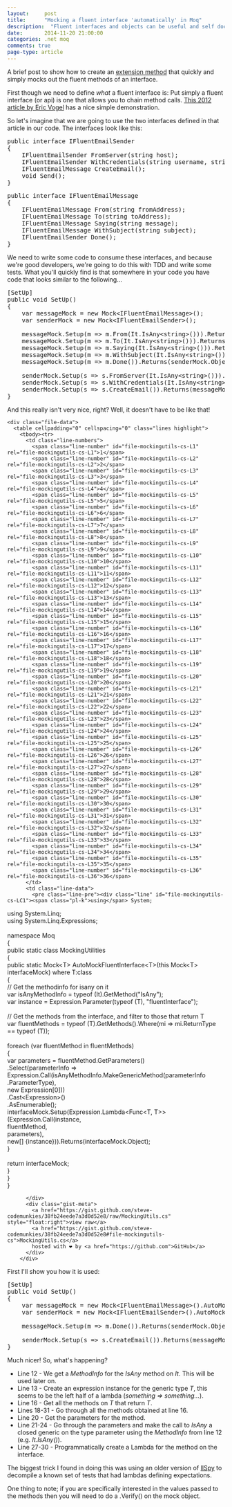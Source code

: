 ```yaml
---
layout: 	post
title:  	"Mocking a fluent interface 'automatically' in Moq"
description:  "Fluent interfaces and objects can be useful and self documenting in certain situations, e.g. builders. However setting up a mock in a unit test can be very painful."
date:   	2014-11-20 21:00:00
categories: .net moq
comments: true
page-type: article
---
```

A brief post to show how to create an [extension method][dotnet-extension-method-definition] that quickly and simply mocks out the fluent methods of an interface.

First though we need to define *what* a fluent interface is: Put simply a fluent interface (or api) is one that allows you to chain method calls. [This 2012 article by Eric Vogel][vs-mag-fluent-api] has a nice simple demonstration.

So let's imagine that we are going to use the two interfaces defined in that article in our code. The interfaces look like this:

<pre>public interface IFluentEmailSender
{
    IFluentEmailSender FromServer(string host);
    IFluentEmailSender WithCredentials(string username, string password);
    IFluentEmailMessage CreateEmail();
    void Send();
}</pre>

<pre>public interface IFluentEmailMessage
{
    IFluentEmailMessage From(string fromAddress);
    IFluentEmailMessage To(string toAddress);
    IFluentEmailMessage Saying(string message);
    IFluentEmailMessage WithSubject(string subject);
    IFluentEmailSender Done();
}</pre>

We need to write some code to consume these interfaces, and because we're good developers, we're going to do this with TDD and write some tests. What you'll quickly find is that somewhere in your code you have code that looks similar to the following...

<pre>[SetUp]
public void SetUp()
{
    var messageMock = new Mock&lt;IFluentEmailMessage&gt;();
    var senderMock = new Mock&lt;IFluentEmailSender&gt;();

    messageMock.Setup(m => m.From(It.IsAny&lt;string&gt;())).Returns(messageMock.Object);
    messageMock.Setup(m => m.To(It.IsAny&lt;string&gt;())).Returns(messageMock.Object);
    messageMock.Setup(m => m.Saying(It.IsAny&lt;string&gt;())).Returns(messageMock.Object);
    messageMock.Setup(m => m.WithSubject(It.IsAny&lt;string&gt;())).Returns(messageMock.Object);
    messageMock.Setup(m => m.Done()).Returns(senderMock.Object);

    senderMock.Setup(s => s.FromServer(It.IsAny&lt;string&gt;())).Returns(senderMock.Object);
    senderMock.Setup(s => s.WithCredentials(It.IsAny&lt;string&gt;(), It.IsAny&lt;string&gt;())).Returns(senderMock.Object);
    senderMock.Setup(s => s.CreateEmail()).Returns(messageMock.Object);
}</pre>

And this really isn't very nice, right? Well, it doesn't have to be like that!

<noscript>
    <link rel="stylesheet" href="https://gist-assets.github.com/assets/embed-81292f31902b1c0ba82591f0046fa60c.css">
    <div id="gist16426875" class="gist">
        <div class="gist-file">
          <div class="gist-data gist-syntax">




    <div class="file-data">
      <table cellpadding="0" cellspacing="0" class="lines highlight">
        <tbody><tr>
          <td class="line-numbers">
            <span class="line-number" id="file-mockingutils-cs-L1" rel="file-mockingutils-cs-L1">1</span>
            <span class="line-number" id="file-mockingutils-cs-L2" rel="file-mockingutils-cs-L2">2</span>
            <span class="line-number" id="file-mockingutils-cs-L3" rel="file-mockingutils-cs-L3">3</span>
            <span class="line-number" id="file-mockingutils-cs-L4" rel="file-mockingutils-cs-L4">4</span>
            <span class="line-number" id="file-mockingutils-cs-L5" rel="file-mockingutils-cs-L5">5</span>
            <span class="line-number" id="file-mockingutils-cs-L6" rel="file-mockingutils-cs-L6">6</span>
            <span class="line-number" id="file-mockingutils-cs-L7" rel="file-mockingutils-cs-L7">7</span>
            <span class="line-number" id="file-mockingutils-cs-L8" rel="file-mockingutils-cs-L8">8</span>
            <span class="line-number" id="file-mockingutils-cs-L9" rel="file-mockingutils-cs-L9">9</span>
            <span class="line-number" id="file-mockingutils-cs-L10" rel="file-mockingutils-cs-L10">10</span>
            <span class="line-number" id="file-mockingutils-cs-L11" rel="file-mockingutils-cs-L11">11</span>
            <span class="line-number" id="file-mockingutils-cs-L12" rel="file-mockingutils-cs-L12">12</span>
            <span class="line-number" id="file-mockingutils-cs-L13" rel="file-mockingutils-cs-L13">13</span>
            <span class="line-number" id="file-mockingutils-cs-L14" rel="file-mockingutils-cs-L14">14</span>
            <span class="line-number" id="file-mockingutils-cs-L15" rel="file-mockingutils-cs-L15">15</span>
            <span class="line-number" id="file-mockingutils-cs-L16" rel="file-mockingutils-cs-L16">16</span>
            <span class="line-number" id="file-mockingutils-cs-L17" rel="file-mockingutils-cs-L17">17</span>
            <span class="line-number" id="file-mockingutils-cs-L18" rel="file-mockingutils-cs-L18">18</span>
            <span class="line-number" id="file-mockingutils-cs-L19" rel="file-mockingutils-cs-L19">19</span>
            <span class="line-number" id="file-mockingutils-cs-L20" rel="file-mockingutils-cs-L20">20</span>
            <span class="line-number" id="file-mockingutils-cs-L21" rel="file-mockingutils-cs-L21">21</span>
            <span class="line-number" id="file-mockingutils-cs-L22" rel="file-mockingutils-cs-L22">22</span>
            <span class="line-number" id="file-mockingutils-cs-L23" rel="file-mockingutils-cs-L23">23</span>
            <span class="line-number" id="file-mockingutils-cs-L24" rel="file-mockingutils-cs-L24">24</span>
            <span class="line-number" id="file-mockingutils-cs-L25" rel="file-mockingutils-cs-L25">25</span>
            <span class="line-number" id="file-mockingutils-cs-L26" rel="file-mockingutils-cs-L26">26</span>
            <span class="line-number" id="file-mockingutils-cs-L27" rel="file-mockingutils-cs-L27">27</span>
            <span class="line-number" id="file-mockingutils-cs-L28" rel="file-mockingutils-cs-L28">28</span>
            <span class="line-number" id="file-mockingutils-cs-L29" rel="file-mockingutils-cs-L29">29</span>
            <span class="line-number" id="file-mockingutils-cs-L30" rel="file-mockingutils-cs-L30">30</span>
            <span class="line-number" id="file-mockingutils-cs-L31" rel="file-mockingutils-cs-L31">31</span>
            <span class="line-number" id="file-mockingutils-cs-L32" rel="file-mockingutils-cs-L32">32</span>
            <span class="line-number" id="file-mockingutils-cs-L33" rel="file-mockingutils-cs-L33">33</span>
            <span class="line-number" id="file-mockingutils-cs-L34" rel="file-mockingutils-cs-L34">34</span>
            <span class="line-number" id="file-mockingutils-cs-L35" rel="file-mockingutils-cs-L35">35</span>
            <span class="line-number" id="file-mockingutils-cs-L36" rel="file-mockingutils-cs-L36">36</span>
          </td>
          <td class="line-data">
            <pre class="line-pre"><div class="line" id="file-mockingutils-cs-LC1"><span class="pl-k">using</span> System;
</div><div class="line" id="file-mockingutils-cs-LC2"><span class="pl-k">using</span> System.Linq;
</div><div class="line" id="file-mockingutils-cs-LC3"><span class="pl-k">using</span> System.Linq.Expressions;
</div><div class="line" id="file-mockingutils-cs-LC4">&nbsp;
</div><div class="line" id="file-mockingutils-cs-LC5"><span class="pl-k">namespace</span> <span class="pl-en">Moq</span>
</div><div class="line" id="file-mockingutils-cs-LC6">{
</div><div class="line" id="file-mockingutils-cs-LC7">    <span class="pl-s">public</span> <span class="pl-s">static</span> <span class="pl-s">class</span> <span class="pl-en">MockingUtilities</span>
</div><div class="line" id="file-mockingutils-cs-LC8">    {
</div><div class="line" id="file-mockingutils-cs-LC9">        <span class="pl-s">public</span> <span class="pl-s">static</span> Mock&lt;T&gt; AutoMockFluentInterface&lt;T&gt;(this Mock&lt;T&gt; interfaceMock) where T:class
</div><div class="line" id="file-mockingutils-cs-LC10">        {
</div><div class="line" id="file-mockingutils-cs-LC11">            <span class="pl-c">// Get the methodinfo for isany on it</span>
</div><div class="line" id="file-mockingutils-cs-LC12">            <span class="pl-k">var</span> isAnyMethodInfo = <span class="pl-k">typeof</span> (It).GetMethod(<span class="pl-s1"><span class="pl-pds">"</span>IsAny<span class="pl-pds">"</span></span>);
</div><div class="line" id="file-mockingutils-cs-LC13">            <span class="pl-k">var</span> instance = Expression.Parameter(<span class="pl-k">typeof</span> (T), <span class="pl-s1"><span class="pl-pds">"</span>fluentInterface<span class="pl-pds">"</span></span>);
</div><div class="line" id="file-mockingutils-cs-LC14">&nbsp;
</div><div class="line" id="file-mockingutils-cs-LC15">            <span class="pl-c">// Get the methods from the interface, and filter to those that return T</span>
</div><div class="line" id="file-mockingutils-cs-LC16">            <span class="pl-k">var</span> fluentMethods = <span class="pl-k">typeof</span> (T).GetMethods().Where(mi =&gt; mi.ReturnType == <span class="pl-k">typeof</span> (T));
</div><div class="line" id="file-mockingutils-cs-LC17">&nbsp;
</div><div class="line" id="file-mockingutils-cs-LC18">            <span class="pl-k">foreach</span> (<span class="pl-k">var</span> fluentMethod <span class="pl-k">in</span> fluentMethods)
</div><div class="line" id="file-mockingutils-cs-LC19">            {
</div><div class="line" id="file-mockingutils-cs-LC20">                <span class="pl-k">var</span> parameters = fluentMethod.GetParameters()
</div><div class="line" id="file-mockingutils-cs-LC21">                                             .Select(parameterInfo =&gt;
</div><div class="line" id="file-mockingutils-cs-LC22">                                                         Expression.Call(isAnyMethodInfo.MakeGenericMethod(parameterInfo
</div><div class="line" id="file-mockingutils-cs-LC23">                                                                                                               .ParameterType),
</div><div class="line" id="file-mockingutils-cs-LC24">                                                                         <span class="pl-s">new</span> Expression[<span class="pl-c1">0</span>]))
</div><div class="line" id="file-mockingutils-cs-LC25">                                             .Cast&lt;Expression&gt;()
</div><div class="line" id="file-mockingutils-cs-LC26">                                             .AsEnumerable();
</div><div class="line" id="file-mockingutils-cs-LC27">                interfaceMock.Setup(Expression.Lambda&lt;Func&lt;T, T&gt;&gt;(Expression.Call(instance,
</div><div class="line" id="file-mockingutils-cs-LC28">                                                                                  fluentMethod,
</div><div class="line" id="file-mockingutils-cs-LC29">                                                                                  parameters),
</div><div class="line" id="file-mockingutils-cs-LC30">                                                                  <span class="pl-s">new</span>[] {instance})).Returns(interfaceMock.Object);
</div><div class="line" id="file-mockingutils-cs-LC31">            }
</div><div class="line" id="file-mockingutils-cs-LC32">&nbsp;
</div><div class="line" id="file-mockingutils-cs-LC33">            <span class="pl-k">return</span> interfaceMock;
</div><div class="line" id="file-mockingutils-cs-LC34">        }
</div><div class="line" id="file-mockingutils-cs-LC35">    }
</div><div class="line" id="file-mockingutils-cs-LC36">}
</div></pre>
          </td>
        </tr>
      </tbody></table>
    </div>

          </div>
          <div class="gist-meta">
            <a href="https://gist.github.com/steve-codemunkies/38fb24eede7a3d0d52e8/raw/MockingUtils.cs" style="float:right">view raw</a>
            <a href="https://gist.github.com/steve-codemunkies/38fb24eede7a3d0d52e8#file-mockingutils-cs">MockingUtils.cs</a>
            hosted with ❤ by <a href="https://github.com">GitHub</a>
          </div>
        </div>
</div>
</noscript>
<script src="https://gist.github.com/steve-codemunkies/38fb24eede7a3d0d52e8.js"></script>

First I'll show you how it is used:

<pre>[SetUp]
public void SetUp()
{
    var messageMock = new Mock&lt;IFluentEmailMessage&gt;().AutoMockFluentInterface();
    var senderMock = new Mock&lt;IFluentEmailSender&gt;().AutoMockFluentInterface();

    messageMock.Setup(m => m.Done()).Returns(senderMock.Object);

    senderMock.Setup(s => s.CreateEmail()).Returns(messageMock.Object);
}</pre>

Much nicer! So, what's happening?

* Line 12 - We get a *MethodInfo* for the *IsAny* method on *It*. This will be used later on.
* Line 13 - Create an expression instance for the generic type *T*, this seems to be the left half of a lambda (*something => something...*).
* Line 16 - Get all the methods on *T* that return *T*.
* Lines 18-31 - Go through all the methods obtained at line 16.
* Line 20 - Get the parameters for the method.
* Line 21-24 - Go through the parameters and make the call to *IsAny* a closed generic on the type parameter using the *MethodInfo* from line 12 (e.g. *It.IsAny<string>()*).
* Line 27-30 - Programmatically create a Lambda for the method on the interface.

The biggest trick I found in doing this was using an older version of [IlSpy][ilspy-download-page] to decompile a known set of tests that had lambdas defining expectations.

One thing to note; if you are specifically interested in the values passed to the methods then you will need to do a .Verify() on the mock object.

[dotnet-extension-method-definition]:   http://msdn.microsoft.com/en-GB/library/bb383977.aspx
[vs-mag-fluent-api]:                    http://visualstudiomagazine.com/articles/2012/05/10/fluent-interface-design-in-net.aspx
[ilspy-download-page]:                  http://ilspy.net/
